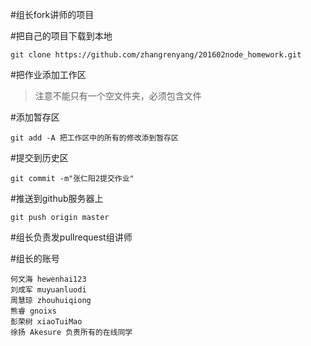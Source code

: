 #组长fork讲师的项目

#把自己的项目下载到本地
```
git clone https://github.com/zhangrenyang/201602node_homework.git
```

#把作业添加工作区
> 注意不能只有一个空文件夹，必须包含文件

#添加暂存区
```
git add -A 把工作区中的所有的修改添到暂存区
```

#提交到历史区
```
git commit -m"张仁阳2提交作业"
```

#推送到github服务器上
```
git push origin master
```

#组长负责发pullrequest组讲师


#组长的账号
```
何文海 hewenhai123
刘成军 muyuanluodi
周慧琼 zhouhuiqiong
熊睿 gnoixs
彭荣树 xiaoTuiMao
徐扬 Akesure 负责所有的在线同学
```
